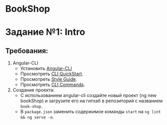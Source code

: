 # BookShop
# Задание №1: Intro
## Требования:

1. Angular-CLI
   - Установить [Angular-CLI](https://github.com/angular/angular-cli)
   - Просмотреть [CLI QuickStart](https://angular.io/docs/ts/latest/cli-quickstart.html).
   - Просмотреть [Style Guide](https://angular.io/guide/styleguide).
   - Просмотреть [СLI Commands](https://angular.io/cli).
2. Создание проекта:
   - С использованием angular-cli создайте новый проект (ng new bookShop) и загрузите его на гитхаб в репозиторий с названием `book-shop`.
   - В `package.json` заменить содержимое команды `start` на `ng lint && ng serve -o`.
